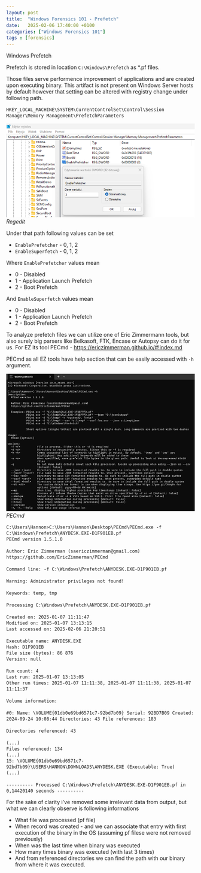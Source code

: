 ```yaml
---
layout: post
title:  "Windows Forensics 101 - Prefetch"
date:   2025-02-06 17:40:00 +0100
categories: ["Windows Forensics 101"]
tags : [forensics]
---
```


Windows Prefetch 

Prefetch is stored in location `C:\Windows\Prefetch` as *.pf files. 

Those files serve performence improvement of applications and are created upon executing binary. 
This artifact is not present on Windows Server hosts by default however that setting can be altered with registry change under following path.

```text
HKEY_LOCAL_MACHINE\SYSTEM\CurrentControlSet\Control\Session Manager\Memory Management\PrefetchParameters
```

![img-description](/assets/img/windows-regedit-prefetch.png)
_Regedit_

Under that path following values can be set 

- `EnablePrefetcher` - 0, 1, 2
- `EnableSuperfetch` - 0, 1, 2

Where `EnablePrefetcher` values mean 

- 0 - Disabled
- 1 - Application Launch Prefetch
- 2 - Boot Prefetch

And `EnableSuperfetch` values mean 

- 0 - Disabled
- 1 - Application Launch Prefetch
- 2 - Boot Prefetch

To analyze prefetch files we can utilize one of Eric Zimmermann tools, but also surely big parsers like Belkasoft, FTK, Encase or Autopsy can do it for us.
For EZ its tool PECmd - <https://ericzimmerman.github.io/#!index.md>

PECmd as all EZ tools have help section that can be easily accessed with `-h` argument.

![img-description](/assets/img/windows-prefetch-pecmd.png)
_PECmd_

```shell
C:\Users\Hannon>C:\Users\Hannon\Desktop\PECmd\PECmd.exe -f C:\Windows\Prefetch\ANYDESK.EXE-D1F901EB.pf
PECmd version 1.5.1.0

Author: Eric Zimmerman (saericzimmerman@gmail.com)
https://github.com/EricZimmerman/PECmd

Command line: -f C:\Windows\Prefetch\ANYDESK.EXE-D1F901EB.pf

Warning: Administrator privileges not found!

Keywords: temp, tmp

Processing C:\Windows\Prefetch\ANYDESK.EXE-D1F901EB.pf

Created on: 2025-01-07 11:11:47
Modified on: 2025-01-07 13:13:15
Last accessed on: 2025-02-06 21:20:51

Executable name: ANYDESK.EXE
Hash: D1F901EB
File size (bytes): 86 876
Version: null

Run count: 4
Last run: 2025-01-07 13:13:05
Other run times: 2025-01-07 11:11:38, 2025-01-07 11:11:38, 2025-01-07 11:11:37

Volume information:

#0: Name: \VOLUME{01db0e69bd6571c7-92bd7b09} Serial: 92BD7B09 Created: 2024-09-24 10:08:44 Directories: 43 File references: 183

Directories referenced: 43

(...)
Files referenced: 134
(...)
15: \VOLUME{01db0e69bd6571c7-92bd7b09}\USERS\HANNON\DOWNLOADS\ANYDESK.EXE (Executable: True)
(...)

---------- Processed C:\Windows\Prefetch\ANYDESK.EXE-D1F901EB.pf in 0,14420140 seconds ----------
```

For the sake of clarity i've removed some irrelevant data from output, but what we can clearly observe is following informations
- What file was processed (pf file)
- When record was created - and we can associate that entry with first execution of the binary in the OS (assuming pf filese were not removed previously)
- When was the last time when binary was executed 
- How many times binary was executed (with last 3 times) 
- And from referenced directories we can find the path with our binary from where it was executed. 